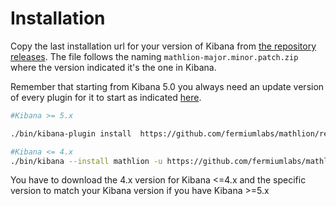 # Installation

Copy the last installation url for your version of Kibana from [the repository releases](https://github.com/fermiumlabs/mathlion/releases/latest). The file follows the naming `mathlion-major.minor.patch.zip` where the version indicated it's the one in Kibana.

Remember that starting from Kibana 5.0 you always need an update version of every plugin for it to start as indicated [here](https://siren.solutions/in-kibana-5-all-your-plugins-will-break-at-each-and-every-update/).

```sh
#Kibana >= 5.x

./bin/kibana-plugin install  https://github.com/fermiumlabs/mathlion/releases/download/version_name/mathlion-major.minor.patch.zip

#Kibana <= 4.x
./bin/kibana --install mathlion -u https://github.com/fermiumlabs/mathlion/releases/download/version_name/mathlion-major.minor.patch.zip
```

You have to download the 4.x version for Kibana <=4.x and the specific version to match your Kibana version if you have Kibana >=5.x